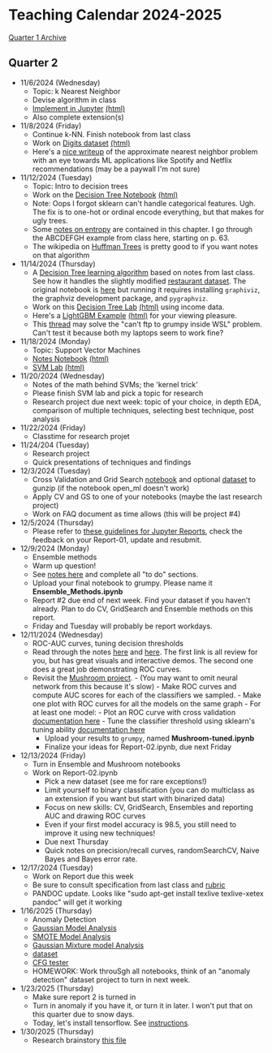 # Teaching Calendar 2024-2025
[Quarter 1 Archive](./calendar-q1.md)
## Quarter 2
- 11/6/2024 (Wednesday)
  - Topic: k Nearest Neighbor
  - Devise algorithm in class
  - [Implement in Jupyter](./lessons/knn-Student.ipynb) [(html)](./lessons/knn-Student.html)
  - Also complete extension(s)
- 11/8/2024 (Friday)
  - Continue k-NN. Finish notebook from last class
  - Work on [Digits dataset](./lessons/digits-student.ipynb) [(html)](./lessons/digits-student.html)
  - Here's a [nice writeup](https://towardsdatascience.com/comprehensive-guide-to-approximate-nearest-neighbors-algorithms-8b94f057d6b6) of the approximate nearest neighbor problem with an eye towards ML applications like Spotify and Netflix recommendations (may be a paywall I'm not sure)
- 11/12/2024 (Tuesday)
  - Topic: Intro to decision trees
  - Work on the [Decision Tree Notebook](./lessons/Restaurant_Student.ipynb) [(html)](./lessons/Restaurant_Student.html)
  - Note: Oops I forgot sklearn can't handle categorical features. Ugh. The fix is to one-hot or ordinal encode everything, but that makes for ugly trees.
  - Some [notes on entropy](./ai-notes-decision-trees.pdf) are contained in this chapter. I go through the ABCDEFGH example from class here, starting on p. 63.
  - The wikipedia on [Huffman Trees](https://en.wikipedia.org/wiki/Huffman_coding) is pretty good to if you want notes on that algorithm
- 11/14/2024 (Thursday)
	- A [Decision Tree learning algorithm](./lessons/Restaurant_Tree.html) based on notes from last class. See how it handles the slightly modified [restaurant dataset](./lessons/restaurant2.csv). The original notebook is [here](./lessons/Restaurant_Tree.ipynb) but running it requires installing `graphiviz`, the graphviz development package, and `pygraphviz`.
	- Work on this [Decision Tree Lab](./lessons/Decision_Tree_Student.ipynb) [(html)](./lessons/Decision_Tree_Student.html) using income data.
	- Here's a [LightGBM Example](./lessons/LightGBM_Example.ipynb) [(html)](./lessons/LightGBM_Example.html) for your viewing pleasure.
	- This [thread](https://github.com/microsoft/WSL/issues/11022) may solve the "can't ftp to grumpy inside WSL" problem. Can't test it because both my laptops seem to work fine?
- 11/18/2024 (Monday)
  - Topic: Support Vector Machines
  - [Notes Notebook](lessons/Notes-SVM.ipynb) [(html)](lessons/Notes-SVM.html)
  - [SVM Lab](lessons/SVM_Lab-Student.ipynb) [(html)](lessons/SVM_Lab-Student.html)
- 11/20/2024 (Wednesday)
	- Notes of the math behind SVMs; the 'kernel trick'
	- Please finish SVM lab and pick a topic for research
	- Research project due next week: topic of your choice, in depth EDA, comparison of multiple techniques, selecting best technique, post analysis
- 11/22/2024 (Friday)
  - Classtime for research projet
- 11/24/204 (Tuesday)
  - Research project
  - Quick presentations of techniques and findings
- 12/3/2024 (Tuesday)
  - Cross Validation and Grid Search [notebook](./lessons/CrossValidation.ipynb) and optional [dataset](./lessons/mnist.pk.gz) to gunzip (if the notebook open_ml doesn't work)
  - Apply CV and GS to one of your notebooks (maybe the last research project)
  - Work on FAQ document as time allows (this will be project #4)
- 12/5/2024 (Thursday)
  - Please refer to [these guidelines for Jupyter Reports](./jupyter-reports.pdf), check the feedback on your Report-01, update and resubmit.
- 12/9/2024 (Monday)
  - Ensemble methods
  - Warm up question!
  - See [notes here](./lessons/Ensemble_Methods.ipynb) and complete all "to do" sections.
  - Upload your final notebook to grumpy. Please name it **Ensemble_Methods.ipynb**
  - Report #2 due end of next week. Find your dataset if you haven't already. Plan to do CV, GridSearch and Ensemble methods on this report.
  - Friday and Tuesday will probably be report workdays.
- 12/11/2024 (Wednesday)
  - ROC-AUC curves, tuning decision thresholds
  - Read through the notes [here](https://developers.google.com/machine-learning/crash-course/classification/accuracy-precision-recall) and [here](https://developers.google.com/machine-learning/crash-course/classification/roc-and-auc). The first link is all review for you, but has great visuals and interactive demos. The second one does a great job demonstrating ROC curves.
  - Revisit the [Mushroom project](./lessons/mushroom.ipynb).
		-  (You may want to omit neural network from this because it's slow)
		-  Make ROC curves and compute AUC scores for each of the classifiers we sampled.
		-  Make one plot with ROC curves for all the models on the same graph
		-  For at least one model:
			-  Plot an ROC curve with cross validation [documentation here](https://scikit-learn.org/stable/auto_examples/model_selection/plot_roc_crossval.html)
			-  Tune the classifier threshold using sklearn's tuning ability [documentation here](https://scikit-learn.org/stable/modules/classification_threshold.html)
	-  Upload your results to `grumpy`, named **Mushroom-tuned.ipynb**
	-  Finalize your ideas for Report-02.ipynb, due next Friday
-  12/13/2024 (Friday)
	- Turn in Ensemble and Mushroom notebooks
	- Work on Report-02.ipynb
		- Pick a new dataset (see me for rare exceptions!)
		- Limit yourself to binary classification (you can do multiclass as an extension if you want but start with binarized data)
		- Focus on new skills: CV, GridSearch, Ensembles and reporting AUC and drawing ROC curves
		- Even if your first model accuracy is 98.5, you still need to improve it using new techniques!
		- Due next Thursday
		- Quick notes on precision/recall curves, randomSearchCV, Naive Bayes and Bayes error rate.
- 12/17/2024 (Tuesday)
	- Work on Report due this week
	- Be sure to consult specification from last class and [rubric](./jupyter-reports.pdf)
	- PANDOC update. Looks like "sudo apt-get install texlive texlive-xetex pandoc" will get it working
- 1/16/2025 (Thursday)
	- Anomaly Detection
	- [Gaussian Model Analysis](./lessons/Gaussian-credit.ipynb)
	- [SMOTE Model Analysis](./lessons/SMOTE-credit.ipynb)
	- [Gaussian Mixture model Analysis](./lessons/GMM-credit.ipynb)
	- [dataset](./data/creditcard.csv.gz)
	- [CFG tester](https://web.stanford.edu/class/archive/cs/cs103/cs103.1156/tools/cfg/)
	- HOMEWORK: Work throuSgh all notebooks, think of an "anomaly detection" dataset project to turn in next week.
- 1/23/2025 (Thursday)
    - Make sure report 2 is turned in
	- Turn in anomaly if you have it, or turn it in later. I won't put that on this quarter due to snow days.
	- Today, let's install tensorflow. See [instructions](./install-tensorflow.md).
- 1/30/2025 (Thursday)
	- Research brainstory [this file](https://docs.google.com/document/d/1ME4WEPHl4WExeAzCSBX33trG_vVQVpxoO0uZJl7lxv4/edit?usp=sharing)